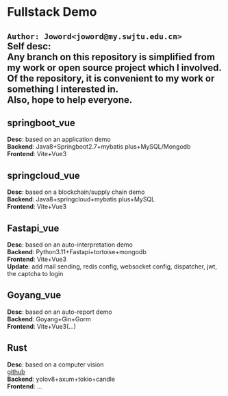 # Fullstack Demo
`Author: Joword<joword@my.swjtu.edu.cn>`  
**Self desc**:  
Any branch on this repository is simplified from my work or open source project which I involved.  
Of the repository, it is convenient to my work or something I interested in.  
Also, hope to help everyone. 
---
## springboot_vue
**Desc**: based on an application demo  
**Backend**: Java8+Springboot2.7+mybatis plus+MySQL/Mongodb  
**Frontend**: Vite+Vue3  


## springcloud_vue
**Desc**: based on a blockchain/supply chain demo  
**Backend**: Java8+springcloud+mybatis plus+MySQL   
**Frontend**: Vite+Vue3  

## Fastapi_vue
**Desc**: based on an auto-interpretation demo  
**Backend**: Python3.11+Fastapi+tortoise+mongodb  
**Frontend**: Vite+Vue3  
**Update**: add mail sending, redis config, websocket config, dispatcher, jwt, the captcha to login  


## Goyang_vue
**Desc**: based on an auto-report demo  
**Backend**: Goyang+Gin+Gorm  
**Frontend**: Vite+Vue3(...)  

## Rust
**Desc**: based on a computer vision  
[github](https://github.com/Joword/demo-rust.git)  
**Backend**: yolov8+axum+tokio+candle  
**Frontend**: ...  